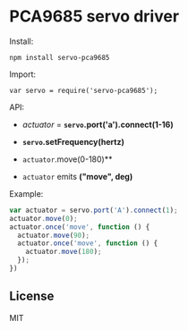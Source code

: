 # PCA9685 servo driver

Install:

```
npm install servo-pca9685
```

Import:

```
var servo = require('servo-pca9685');
```

API:

*  *actuator* = **`servo`.port('a').connect(1-16)**

*  **`servo`.setFrequency(hertz)** 

*  `actuator`.move(0-180)** 

*  `actuator` emits **("move", deg)**

Example:

```javascript
var actuator = servo.port('A').connect(1);
actuator.move(0);
actuator.once('move', function () {
  actuator.move(90);
  actuator.once('move', function () {
    actuator.move(180);
  });
})
```

## License

MIT